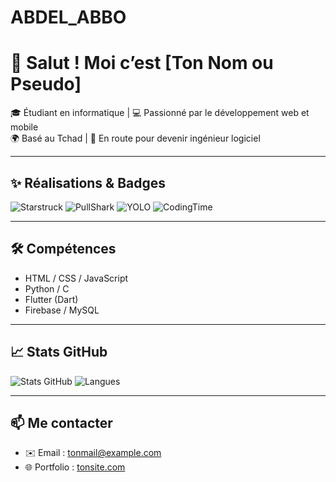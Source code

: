 # ABDEL_ABBO
# 👋 Salut ! Moi c’est [Ton Nom ou Pseudo]

🎓 Étudiant en informatique | 💻 Passionné par le développement web et mobile  
🌍 Basé au Tchad | 🚀 En route pour devenir ingénieur logiciel

---

## ✨ Réalisations & Badges

![Starstruck](https://img.shields.io/badge/⭐-Starstruck-yellow?style=for-the-badge)
![PullShark](https://img.shields.io/badge/🦈-PullShark-blue?style=for-the-badge)
![YOLO](https://img.shields.io/badge/YOLO💬-Discussion%20Star-orange?style=for-the-badge)
![CodingTime](https://img.shields.io/badge/💻-Code%20Everyday-informational?style=for-the-badge)

---

## 🛠️ Compétences

- HTML / CSS / JavaScript
- Python / C
- Flutter (Dart)
- Firebase / MySQL

---

## 📈 Stats GitHub

![Stats GitHub](https://github-readme-stats.vercel.app/api?username=tonpseudo&show_icons=true&theme=radical)
![Langues](https://github-readme-stats.vercel.app/api/top-langs/?username=tonpseudo&layout=compact&theme=radical)

---

## 📫 Me contacter

- ✉️ Email : tonmail@example.com  
- 🌐 Portfolio : [tonsite.com](https://tonsite.com)

